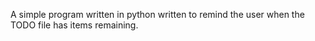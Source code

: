 A simple program written in python written to remind the user when the TODO file has items remaining.
